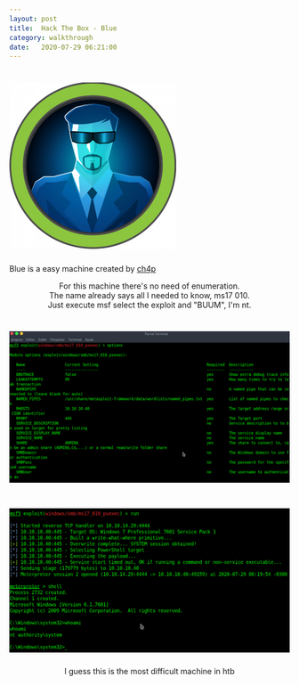 ```yaml
---
layout: post
title:  Hack The Box - Blue
category: walkthrough
date:   2020-07-29 06:21:00
---
```


# ![blue](/assets/img/blue/blue.png)  
  
  
  
<p> Blue is a easy machine created by <a href="https://www.hackthebox.eu/home/users/profile/1">ch4p</a></p>  
  
<center>For this machine there's no need of enumeration.</center>  
<center>The name already says all I needed to know, ms17 010.</center>  
<center>Just execute msf select the exploit and "BUUM", I'm nt.</center>  
  
# ![exploit](/assets/img/blue/blue1.png)  
# ![root](/assets/img/blue/blue2.png)  
  
<center> I guess this is the most difficult machine in htb</center>  
